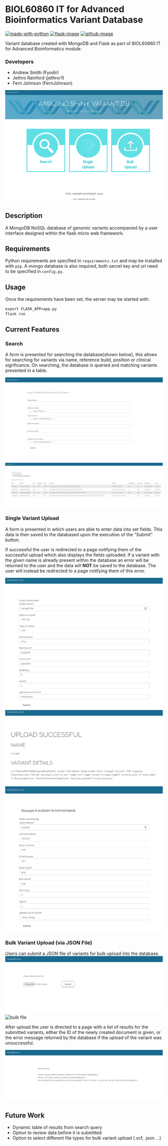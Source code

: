 # BIOL60860 IT for Advanced Bioinformatics Variant Database
[![made-with-python][python-image]][python-url] [![flask-image]][flask-url] [![github-image]][github-url] 

Variant database created with MongoDB and Flask as part of BIOL60860 IT for Advanced Bioinformatics module.

### Developers

- Andrew Smith (Fyodir)
- Jethro Rainford (jethror1)
- Fern Johnson (FernJohnson)

![Variant Database](https://raw.githubusercontent.com/jethror1/biol60860_variant_db/dev/static/images/variantDb.png)

## Description

A MongoDB NoSQL database of genomic variants accompanied by a user interface designed within the flask micro web framework.

## Requirements

Python requirements are specified in `requirements.txt` and may be installed with `pip`.
A mongo database is also required, both secret key and uri need to be specified in `config.py`.

## Usage
Once the requirements have been set, the server may be started with:
```
export FLASK_APP=app.py
flask run
```

## Current Features

### Search

A form is presented for searching the database(shown below), this allows for searching for variants via name, reference build, position or clinical signficance.
On searching, the database is queried and matching variants presented in a table.

![search form](https://raw.githubusercontent.com/jethror1/biol60860_variant_db/dev/static/images/search_form_image.png)
![search results](https://raw.githubusercontent.com/jethror1/biol60860_variant_db/dev/static/images/search_results_image.png)

### Single Variant Upload

A form is presented in which users are able to enter data into set fields. This data is then saved to the databased upon the execution of the "Submit" button. 

If successful the user is redirected to a page notifying them of the successful upload which also displays the fields uploaded. If a variant with the given name is already present within the database an error will be returned to the user and the data will **NOT** be saved to the database. The user will instead be redirected to a page notifying them of this error.


![upload form](https://raw.githubusercontent.com/jethror1/biol60860_variant_db/dev/static/images/uploadFormComplete.png)
![upload success](https://raw.githubusercontent.com/jethror1/biol60860_variant_db/dev/static/images/uploadSuccessful.png)
![upload error](https://raw.githubusercontent.com/jethror1/biol60860_variant_db/dev/static/images/uploadErrorDuplicate.png)


### Bulk Variant Upload (via JSON File)

Users can submit a JSON file of variants for bulk upload into the database.  
![bulk form](https://raw.githubusercontent.com/jethror1/biol60860_variant_db/dev/static/images/bulkuploadpage.PNG)
![bulk file](https://raw.githubusercontent.com/jethror1/biol60860_variant_db/dev/static/images/bulkuploadpagefile.PNG)

After upload the user is directed to a page with a list of results for the submitted variants, either the ID of the newly created document is given, or the error message returned by the database if the upload of the variant was unsuccessful. 

![bulk result](https://raw.githubusercontent.com/jethror1/biol60860_variant_db/dev/static/images/bulkuploadresult.PNG)

## Future Work

- Dynamic table of results from search query
- Option to review data before it is submitted
- Option to select different file types for bulk variant upload (.vcf, .json ...)

[python-image]: https://img.shields.io/badge/Made%20with-Python-1f425f.svg
[python-url]: https://www.python.org/
[flask-image]: https://img.shields.io/static/v1?label=Made%20with&message=Flask&color=<green>
[flask-url]: https://github.com/pallets/flask
[github-image]: https://img.shields.io/static/v1?label=GitHub&message=Repo&color=blue
[github-url]: https://github.com/jethror1/biol60860_variant_db
